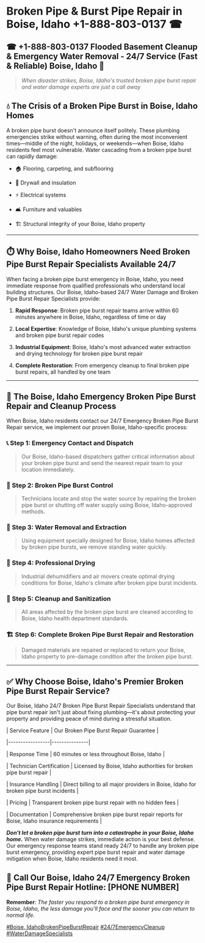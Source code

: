 # Broken Pipe & Burst Pipe Repair in Boise, Idaho +1-888-803-0137 ☎
## ☎ +1-888-803-0137  Flooded Basement Cleanup & Emergency Water Removal - 24/7 Service (Fast & Reliable) Boise, Idaho 🚨

> *When disaster strikes, Boise, Idaho's trusted broken pipe burst repair and water damage experts are just a call away*

## 💧 The Crisis of a Broken Pipe Burst in Boise, Idaho Homes

A broken pipe burst doesn't announce itself politely. These plumbing emergencies strike without warning, often during the most inconvenient times—middle of the night, holidays, or weekends—when Boise, Idaho residents feel most vulnerable. Water cascading from a broken pipe burst can rapidly damage:

* 🏠 Flooring, carpeting, and subflooring
* 🧱 Drywall and insulation
* ⚡ Electrical systems
* 🛋️ Furniture and valuables
* 🏗️ Structural integrity of your Boise, Idaho property

---

## ⏱️ Why Boise, Idaho Homeowners Need Broken Pipe Burst Repair Specialists Available 24/7

When facing a broken pipe burst emergency in Boise, Idaho, you need immediate response from qualified professionals who understand local building structures. Our Boise, Idaho-based 24/7 Water Damage and Broken Pipe Burst Repair Specialists provide:

1. **Rapid Response**: Broken pipe burst repair teams arrive within 60 minutes anywhere in Boise, Idaho, regardless of time or day
2. **Local Expertise**: Knowledge of Boise, Idaho's unique plumbing systems and broken pipe burst repair codes
3. **Industrial Equipment**: Boise, Idaho's most advanced water extraction and drying technology for broken pipe burst repair
4. **Complete Restoration**: From emergency cleanup to final broken pipe burst repairs, all handled by one team

---

## 🔧 The Boise, Idaho Emergency Broken Pipe Burst Repair and Cleanup Process

When Boise, Idaho residents contact our 24/7 Emergency Broken Pipe Burst Repair service, we implement our proven Boise, Idaho-specific process:

### 📞 Step 1: Emergency Contact and Dispatch
> Our Boise, Idaho-based dispatchers gather critical information about your broken pipe burst and send the nearest repair team to your location immediately.

### 🚿 Step 2: Broken Pipe Burst Control
> Technicians locate and stop the water source by repairing the broken pipe burst or shutting off water supply using Boise, Idaho-approved methods.

### 🌊 Step 3: Water Removal and Extraction
> Using equipment specially designed for Boise, Idaho homes affected by broken pipe bursts, we remove standing water quickly.

### 💨 Step 4: Professional Drying
> Industrial dehumidifiers and air movers create optimal drying conditions for Boise, Idaho's climate after broken pipe burst incidents.

### 🧼 Step 5: Cleanup and Sanitization
> All areas affected by the broken pipe burst are cleaned according to Boise, Idaho health department standards.

### 🏗️ Step 6: Complete Broken Pipe Burst Repair and Restoration
> Damaged materials are repaired or replaced to return your Boise, Idaho property to pre-damage condition after the broken pipe burst.

---

## ✅ Why Choose Boise, Idaho's Premier Broken Pipe Burst Repair Service?

Our Boise, Idaho 24/7 Broken Pipe Burst Repair Specialists understand that pipe burst repair isn't just about fixing plumbing—it's about protecting your property and providing peace of mind during a stressful situation.

| Service Feature | Our Broken Pipe Burst Repair Guarantee |
|-----------------|---------------|
| Response Time | 60 minutes or less throughout Boise, Idaho |
| Technician Certification | Licensed by Boise, Idaho authorities for broken pipe burst repair |
| Insurance Handling | Direct billing to all major providers in Boise, Idaho for broken pipe burst incidents |
| Pricing | Transparent broken pipe burst repair with no hidden fees |
| Documentation | Comprehensive broken pipe burst repair reports for Boise, Idaho insurance requirements |

***Don't let a broken pipe burst turn into a catastrophe in your Boise, Idaho home.*** When water damage strikes, immediate action is your best defense. Our emergency response teams stand ready 24/7 to handle any broken pipe burst emergency, providing expert pipe burst repair and water damage mitigation when Boise, Idaho residents need it most.

## 📱 Call Our Boise, Idaho 24/7 Emergency Broken Pipe Burst Repair Hotline: [PHONE NUMBER]

**Remember**: *The faster you respond to a broken pipe burst emergency in Boise, Idaho, the less damage you'll face and the sooner you can return to normal life.*

[#Boise, IdahoBrokenPipeBurstRepair](#) [#24/7EmergencyCleanup](#) [#WaterDamageSpecialists](#)